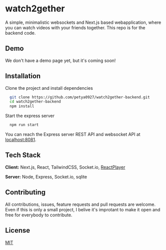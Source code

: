 
# watch2gether

A simple, minimalistic websockets and Next.js based webapplication, where you can watch videos with your friends together. This repo is for the backend code.

## Demo

We don't have a demo page yet, but it's coming soon!

## Installation

Clone the project and install dependencies
```bash
  git clone https://github.com/petya0927/watch2gether-backend.git
  cd watch2gether-backend
  npm install
```

Start the express server
```bash
  npm run start
```

You can reach the Express server REST API and websocket API at [localhost:8081](http://localhost:8081).
    
## Tech Stack

**Client:** Next.js, React, TailwindCSS, Socket.io, [ReactPlayer](https://github.com/cookpete/react-player)

**Server:** Node, Express, Socket.io, sqlite


## Contributing

All contributions, issues, feature requests and pull requests are welcome. Even if this is only a small project, I belive it's improtant to make it open and free for everybody to contribute.
## License

[MIT](https://choosealicense.com/licenses/mit/)


